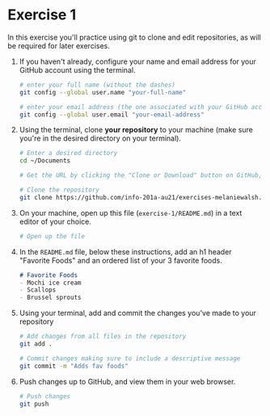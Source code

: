 # Exercise 1
In this exercise you'll practice using git to clone and edit repositories, as will be required for later exercises.

1. If you haven't already, configure your name and email address for your GitHub account using the terminal.

	```bash
	# enter your full name (without the dashes)
	git config --global user.name "your-full-name"

	# enter your email address (the one associated with your GitHub account)
	git config --global user.email "your-email-address"
	```

1. Using the terminal, clone **your repository** to your machine (make sure you're in the desired directory on your terminal).

	```bash
	# Enter a desired directory
	cd ~/Documents

	# Get the URL by clicking the "Clone or Download" button on GitHub, then clicking the clipboard icon

	# Clone the repository
	git clone https://github.com/info-201a-au21/exercises-melaniewalsh.git
	```

1. On your machine, open up this file (`exercise-1/README.md`) in a text editor of your choice.

	```bash
	# Open up the file
	```

1. In the `README.md` file, below these instructions, add an h1 header "Favorite Foods" and an ordered list of your 3 favorite foods.

	```markdown
	# Favorite Foods
	- Mochi ice cream
	- Scallops
	- Brussel sprouts
	```

1. Using your terminal, add and commit the changes you've made to your repository

	```bash
	# Add changes from all files in the repository
	git add .

	# Commit changes making sure to include a descriptive message
	git commit -m "Adds fav foods"
	```

1. Push changes up to GitHub, and view them in your web browser.

	```bash
	# Push changes
	git push
	```
